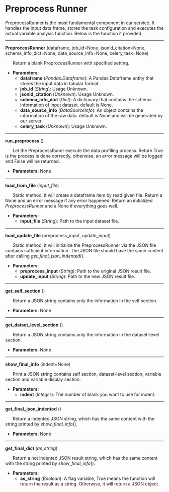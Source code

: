 Preprocess Runner
=================

PreprocessRunner is the most fundamental component in our service. It handles the input data frame, stores the task configuration
and executes the actual variable analysis function. Below is the function it provided.

---

**PreprocessRunner** (dataframe, job_id=None, jsonld_citation=None, schema_info_dict=None, data_source_info=None, celery_task=None)

&nbsp;&nbsp;&nbsp;&nbsp;&nbsp;&nbsp;Return a blank PreprocessRunner with specified setting.


* **Parameters**:
    * **dataframe** (*Pandas.Dataframe*):    A Pandas.Dataframe entity that stores the input data in tabular format.
    * **job_id** (*String*):  Usage Unknown.
    * **jsonld_citation** (*Unknown*): Usage Unknown.
    * **schema_info_dict** (*Dict*): A dictionary that contains the schema information of input dataset. default is None.
    * **data_source_info** (*DataSourceInfo*): An object contains the information of the raw data. default is None and will be generated by our server.
    * **celery_task** (*Unknown*): Usage Unknown.
    
---

**run_preprocess** ()

&nbsp;&nbsp;&nbsp;&nbsp;&nbsp;&nbsp;Let the PreprocessRuner execute the data profiling process. Return True is the process is done correctly, otherwise, an error message will be logged and False will be returned.

* **Parameters**: None

---

**load_from_file** (*input_file*)

&nbsp;&nbsp;&nbsp;&nbsp;&nbsp;&nbsp;Static method, it will create a dataframe item by read given file. Return a None and an error message if any error happened. Return an initialized *PreprocessRunner* and a None if everything goes well.

* **Parameters**:
    * **input_file** (*String*):    Path to the input dataset file.
    
---
        
**load_update_file** (preprocess_input, update_input)

&nbsp;&nbsp;&nbsp;&nbsp;&nbsp;&nbsp;Static method, it will initialize the PreprocessRunner via the JSON file contains sufficient information. The JSON file should have the same content after calling *get_final_json_indented*().

* **Parameters**:
    * **preprocess_input** (*String*):    Path to the original JSON result file.
    * **update_input** (*String*):  Path to the new JSON result file.
    
---

**get_self_section** ()

&nbsp;&nbsp;&nbsp;&nbsp;&nbsp;&nbsp;Return a JSON string contains only the information in the self section.

* **Parameters**: None

---

**get_datset_level_section** ()

&nbsp;&nbsp;&nbsp;&nbsp;&nbsp;&nbsp;Return a JSON string contains only the information in the dataset-level section.

* **Parameters**: None

---

**show_final_info** (indent=None)

&nbsp;&nbsp;&nbsp;&nbsp;&nbsp;&nbsp;Print a JSON string contains self section, dataset-level section, variable section and variable display section.

* **Parameters**:
    * **indent** (*Integer*):    The number of blank you want to use for indent.
    
---

**get_final_json_indented** ()

&nbsp;&nbsp;&nbsp;&nbsp;&nbsp;&nbsp;Return a indented JSON string, which has the same content with the string printed by *show_final_info*().

* **Parameters**: None

---

**get_final_dict** (*as_string*)

&nbsp;&nbsp;&nbsp;&nbsp;&nbsp;&nbsp;Return a not indented JSON result string, which has the same content with the string printed by *show_final_info*().

* **Parameters**:
    * **as_string** (*Boolean*):    A flag variable, True means the function will return the result as a string. Otherwise, it will return a JSON object.